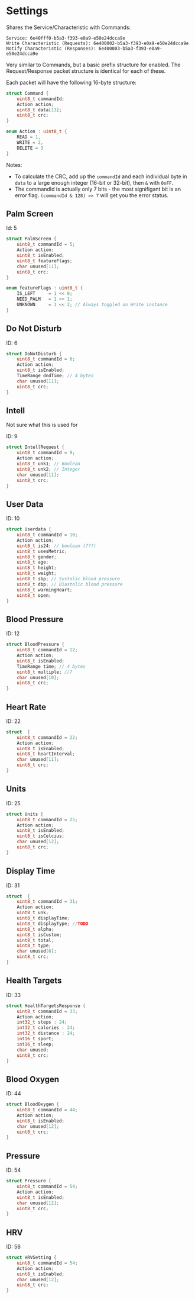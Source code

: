 # Settings

Shares the Service/Characteristic with Commands:
```
Service: 6e40fff0-b5a3-f393-e0a9-e50e24dcca9e
Write Characteristic (Requests): 6e400002-b5a3-f393-e0a9-e50e24dcca9e
Notify Characteristic (Responses): 6e400003-b5a3-f393-e0a9-e50e24dcca9e
```

Very similar to Commands, but a basic prefix structure for enabled. The Request/Response packet structure is identical for each of these.

Each packet will have the following 16-byte structure:

```c
struct Command {
    uint8_t commandId;
    Action action;
    uint8_t data[13];
    uint8_t crc;
}

enum Action : uint8_t {
    READ = 1,
    WRITE = 2,
    DELETE = 3
}
```
Notes:
- To calculate the CRC, add up the `commandId` and each individual byte in `data` to a large enough integer (16-bit or 32-bit), then `&` with `0xFF`.
- The commandId is actually only 7 bits - the most signifigant bit is an error flag. `(commandId & 128) >> 7` will get you the error status.

## Palm Screen

Id: 5

```c
struct PalmScreen {
    uint8_t commandId = 5;
    Action action;
    uint8_t isEnabled;
    uint8_t featureFlags;
    char unused[11];
    uint8_t crc;
}

enum featureFlags : uint8_t {
    IS_LEFT     = 1 << 0;
    NEED_PALM   = 1 << 1;
    UNKNOWN     = 1 << 2; // Always toggled on Write instance
}
```

## Do Not Disturb

ID: 6

```c
struct DoNotDisturb {
    uint8_t commandId = 6;
    Action action;
    uint8_t isEnabled;
    TimeRange dndTime; // 4 bytes
    char unused[11];
    uint8_t crc;
}
```

## Intell 

Not sure what this is used for

ID: 9

```c
struct IntellRequest {
    uint8_t commandId = 9;
    Action action;
    uint8_t unk1; // Boolean
    uint8_t unk2; // Integer
    char unused[11];
    uint8_t crc;
}
```

## User Data

ID: 10

```c
struct Userdata {
    uint8_t commandId = 10;
    Action action;
    uint8_t is24; // boolean (???)
    uint8_t usesMetric;
    uint8_t gender;
    uint8_t age;
    uint8_t height;
    uint8_t weight;
    uint8_t sbp; // Systolic blood pressure
    uint8_t dbp; // Diastolic blood pressure
    uint8_t warmingHeart;
    uint8_t open;
}
```

## Blood Pressure

ID: 12

```c
struct BloodPressure {
    uint8_t commandId = 12;
    Action action;
    uint8_t isEnabled;
    TimeRange time; // 4 bytes
    uint8_t multiple; //?
    char unused[10];
    uint8_t crc;
}
```

## Heart Rate

ID: 22

```c
struct  {
    uint8_t commandId = 22;
    Action action;
    uint8_t isEnabled;
    uint8_t heartInterval;
    char unused[11];
    uint8_t crc;
}
```

## Units

ID: 25

```c
struct Units {
    uint8_t commandId = 25;
    Action action;
    uint8_t isEnabled;
    uint8_t isCelcius;
    char unused[12];
    uint8_t crc;
}
```

## Display Time

ID: 31

```c
struct  {
    uint8_t commandId = 31;
    Action action;
    uint8_t unk;
    uint8_t displayTime;
    uint8_t displayType; //TODO
    uint8_t alpha;
    uint8_t isCustom;
    uint8_t total;
    uint8_t type;
    char unused[6];
    uint8_t crc;
}
```

## Health Targets

ID: 33

```c
struct HealthTargetsResponse {
    uint8_t commandId = 33;
    Action action;
    int32_t steps : 24;
    int32_t calories : 24;
    int32_t distance : 24;
    int16_t sport;
    int16_t sleep;
    char unused;
    uint8_t crc;
}
```

## Blood Oxygen

ID: 44

```c
struct BloodOxygen {
    uint8_t commandId = 44;
    Action action;
    uint8_t isEnabled;
    char unused[12];
    uint8_t crc;
}
```

## Pressure

ID: 54

```c
struct Pressure {
    uint8_t commandId = 54;
    Action action;
    uint8_t isEnabled;
    char unused[12];
    uint8_t crc;
}
```

## HRV

ID: 56

```c
struct HRVSetting {
    uint8_t commandId = 54;
    Action action;
    uint8_t isEnabled;
    char unused[12];
    uint8_t crc;
}
```
